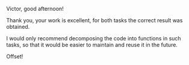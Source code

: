 Victor, good afternoon!

Thank you, your work is excellent, for both tasks the correct result was obtained.

I would only recommend decomposing the code into functions in such tasks, so that it would be easier to maintain and reuse it in the future.

Offset!